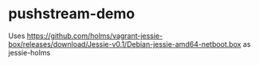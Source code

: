 # pushstream-demo

Uses https://github.com/holms/vagrant-jessie-box/releases/download/Jessie-v0.1/Debian-jessie-amd64-netboot.box as jessie-holms


